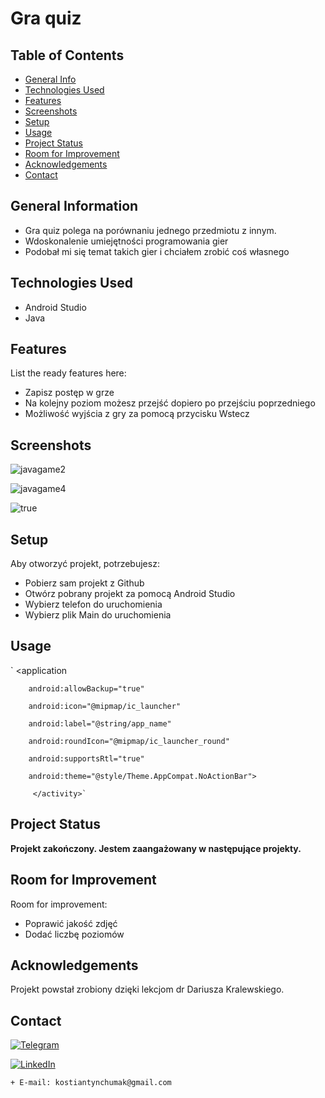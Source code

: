 
# Gra quiz



## Table of Contents
* [General Info](#general-information)
* [Technologies Used](#technologies-used)
* [Features](#features)
* [Screenshots](#screenshots)
* [Setup](#setup)
* [Usage](#usage)
* [Project Status](#project-status)
* [Room for Improvement](#room-for-improvement)
* [Acknowledgements](#acknowledgements)
* [Contact](#contact)
<!-- * [License](#license) -->


## General Information
- Gra quiz polega na porównaniu jednego przedmiotu z innym.
- Wdoskonalenie umiejętności programowania gier 
- Podobał mi się temat takich gier i chciałem zrobić coś własnego 
<!-- You don't have to answer all the questions - just the ones relevant to your project. -->


## Technologies Used
- Android Studio
- Java


## Features
List the ready features here:
- Zapisz postęp w grze 
- Na kolejny poziom możesz przejść dopiero po przejściu poprzedniego 
- Możliwość wyjścia z gry za pomocą przycisku Wstecz 


## Screenshots
![javagame2](https://user-images.githubusercontent.com/60564197/119229145-34413100-bb1f-11eb-8770-fd89df8dd844.png)


![javagame4](https://user-images.githubusercontent.com/60564197/119229148-35725e00-bb1f-11eb-9cad-251afdb75154.png)



![true](https://user-images.githubusercontent.com/60564197/119268497-f6fea100-bbfb-11eb-949b-9e6e46aa08bc.png)
<!-- If you have screenshots you'd like to share, include them here. -->


## Setup

Aby otworzyć projekt, potrzebujesz:
- Pobierz sam projekt z Github
- Otwórz pobrany projekt za pomocą Android Studio
- Wybierz telefon do uruchomienia 
- Wybierz plik Main do uruchomienia 




## Usage

`       <application

        android:allowBackup="true"
        
        android:icon="@mipmap/ic_launcher"
        
        android:label="@string/app_name"
        
        android:roundIcon="@mipmap/ic_launcher_round"
        
        android:supportsRtl="true"
        
        android:theme="@style/Theme.AppCompat.NoActionBar">
        
         </activity>`


## Project Status
__Projekt zakończony.
Jestem zaangażowany w następujące projekty.__

## Room for Improvement

Room for improvement:
- Poprawić jakość zdjęć
- Dodać liczbę poziomów




## Acknowledgements
Projekt powstał zrobiony dzięki lekcjom dr Dariusza Kralewskiego.



## Contact
 [![Telegram](https://img.shields.io/badge/-Telegram-1F022C?style=for-the-badge&logo=telegram&logoColor=35ACE4)](https://t.me/idudos)
 
 

 [![LinkedIn](https://img.shields.io/badge/-LinkedIn-1F022C?style=for-the-badge&logo=linkedin&logoColor=35ACE4)](https://www.linkedin.com/in/kostiantyn-chumak-98097b1a7/)
 
 

   
    + E-mail: kostiantynchumak@gmail.com



<!-- Optional -->
<!-- ## License -->
<!-- This project is open source and available under the [... License](). -->

<!-- You don't have to include all sections - just the one's relevant to your project -->

